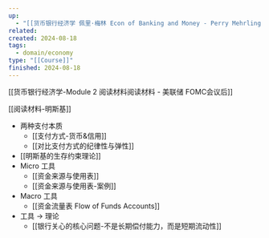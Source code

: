 ```yaml
---
up:
  - "[[货币银行经济学 佩里·梅林 Econ of Banking and Money - Perry Mehrling(course)]]"
related: 
created: 2024-08-18
tags:
  - domain/economy
type: "[[Course]]"
finished: 2024-08-18
---
```

[[货币银行经济学-Module 2 阅读材料阅读材料 - 美联储 FOMC会议后]]

[[阅读材料-明斯基]]


- 两种支付本质
	- [[支付方式-货币&信用]]
	- [[对比支付方式的纪律性与弹性]]
- [[明斯基的生存约束理论]]
- Micro 工具
	- [[资金来源与使用表]]
	- [[资金来源与使用表-案例]]
- Macro 工具
	- [[资金流量表 Flow of Funds Accounts]]
- 工具 -> 理论
	- [[银行关心的核心问题-不是长期偿付能力，而是短期流动性]]

